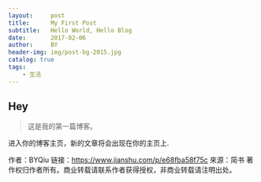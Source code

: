 ```yaml
---
layout:     post                   
title:      My First Post            
subtitle:   Hello World, Hello Blog 
date:       2017-02-06              
author:     BY                      
header-img: img/post-bg-2015.jpg    
catalog: true                       
tags:                           
    - 生活
---
```


## Hey
>这是我的第一篇博客。

进入你的博客主页，新的文章将会出现在你的主页上.

作者：BYQiu
链接：https://www.jianshu.com/p/e68fba58f75c
來源：简书
著作权归作者所有。商业转载请联系作者获得授权，非商业转载请注明出处。